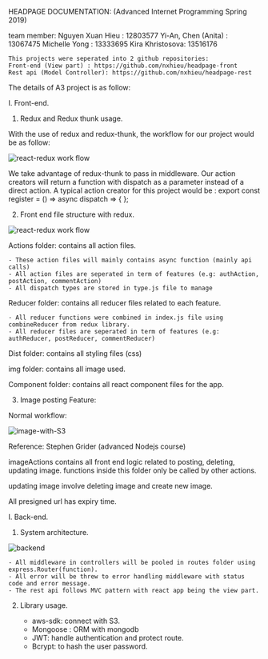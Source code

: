 HEADPAGE DOCUMENTATION: (Advanced Internet Programming Spring 2019)

team member:
Nguyen Xuan Hieu : 12803577
Yi-An, Chen (Anita) : 13067475
Michelle Yong : 13333695
Kira Khristosova: 13516176

    This projects were seperated into 2 github repositories:
    Front-end (View part) : https://github.com/nxhieu/headpage-front
    Rest api (Model Controller): https://github.com/nxhieu/headpage-rest

The details of A3 project is as follow:

I. Front-end.

1. Redux and Redux thunk usage.

With the use of redux and redux-thunk, the workflow for our project would be as follow:

![react-redux work flow](https://my-blog-1996.s3-ap-southeast-2.amazonaws.com/readme/redux-flow.png)

We take advantage of redux-thunk to pass in middleware. Our action creators will return a function with dispatch as a parameter instead of a direct action. A typical action creator for this project would be : export const register = () => async dispatch => { };

2. Front end file structure with redux.

![react-redux work flow](https://my-blog-1996.s3-ap-southeast-2.amazonaws.com/readme/Filfe+structure+Diagram.png)

Actions folder: contains all action files.

    - These action files will mainly contains async function (mainly api calls)
    - All action files are seperated in term of features (e.g: authAction, postAction, commentAction)
    - All dispatch types are stored in type.js file to manage

Reducer folder: contains all reducer files related to each feature.

    - All reducer functions were combined in index.js file using combineReducer from redux library.
    - All reducer files are seperated in term of features (e.g: authReducer, postReducer, commentReducer)

Dist folder: contains all styling files (css)

img folder: contains all image used.

Component folder: contains all react component files for the app.

3. Image posting Feature:

Normal workflow:

![image-with-S3](https://my-blog-1996.s3-ap-southeast-2.amazonaws.com/readme/Images3.png)

Reference: Stephen Grider (advanced Nodejs course)

imageActions contains all front end logic related to posting, deleting, updating image. functions inside this folder only be called by other actions.

updating image involve deleting image and create new image.

All presigned url has expiry time.

I. Back-end.

1. System architecture.

![backend](https://my-blog-1996.s3-ap-southeast-2.amazonaws.com/readme/backend.png)

    - All middleware in controllers will be pooled in routes folder using express.Router(function).
    - All error will be threw to error handling middleware with status code and error message.
    - The rest api follows MVC pattern with react app being the view part.

2. Library usage.

   - aws-sdk: connect with S3.
   - Mongoose : ORM with mongodb
   - JWT: handle authentication and protect route.
   - Bcrypt: to hash the user password.
